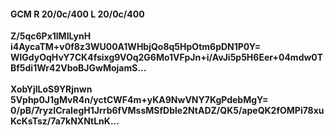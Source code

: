 #### GCM R 20/0c/400 L 20/0c/400
**Z/5qc6Px1lMILynH**<br/>**i4AycaTM+v0f8z3WU00A1WHbjQo8q5HpOtm6pDN1P0Y=**<br/>**WlGdyOqHvY7CK4fsixg9VOq2G6Mo1VFpJn+i/AvJi5p5H6Eer+04mdw0TBf5di1Wr42VboBJGwMojamS...**<br/><br/>
**XobYjlLoS9YRjnwn**<br/>**5Vphp0J1gMvR4n/yctCWF4m+yKA9NwVNY7KgPdebMgY=**<br/>**0/pB/7ryzICraIegH1Jrrb6fVMssMSfDble2NtADZ/QK5/apeQK2fOMPi78xuKcKsTsz/7a7kNXNtLnK...**